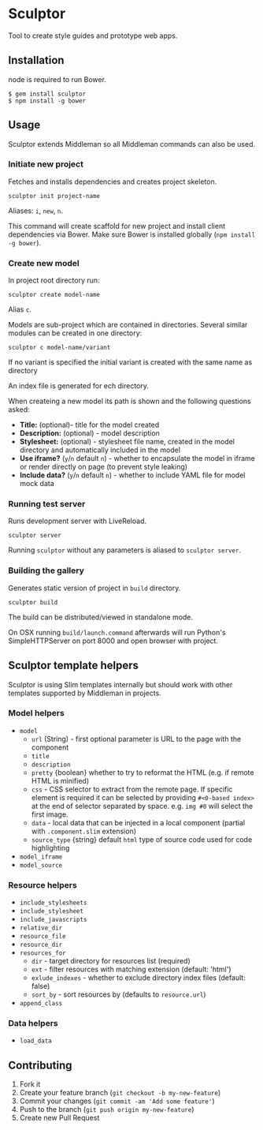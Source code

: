 # Sculptor

Tool to create style guides and prototype web apps.

## Installation

node is required to run Bower.

```
$ gem install sculptor
$ npm install -g bower
```

## Usage

Sculptor extends Middleman so all Middleman commands can also be used.

### Initiate new project

Fetches and installs dependencies and creates project skeleton.

```
sculptor init project-name
```

Aliases: `i`, `new`, `n`.

This command will create scaffold for new project and install client dependencies via Bower.
Make sure Bower is installed globally (`npm install -g bower`).

### Create new model

In project root directory run:

```
sculptor create model-name
```

Alias `c`.

Models are sub-project which are contained in directories.
Several similar modules can be created in one directory:

```
sculptor c model-name/variant
```

If no variant is specified the initial variant is created with the same name as directory

An index file is generated for ech directory.

When createing a new model its path is shown and the following questions asked:

- **Title:** (optional)- title for the model created
- **Description:** (optional) - model description
- **Stylesheet:** (optional) - stylesheet file name, created in the model directory and automatically included in the model
- **Use iframe?** (`y`/`n` default `n`) - whether to encapsulate the model in iframe or render directly on page (to prevent style leaking)
- **Include data?** (`y`/`n` default `n`) - whether to include YAML file for model mock data

### Running test server

Runs development server with LiveReload.

```
sculptor server
```

Running `sculptor` without any parameters is aliased to `sculptor server`.

### Building the gallery

Generates static version of project in `build` directory.

```
sculptor build
```

The build can be distributed/viewed in standalone mode.

On OSX running `build/launch.command` afterwards will run Python's SimpleHTTPServer on port 8000 and open browser with project.


## Sculptor template helpers

Sculptor is using Slim templates internally but should work with other templates supported by Middleman in projects.

### Model helpers

* `model`
  - `url` (String) - first optional parameter is URL to the page with the component
  - `title`
  - `description`
  - `pretty` {boolean}
    whether to try to reformat the HTML (e.g. if remote HTML is minified)
  - `css` - CSS selector to extract from the remote page. If specific element is required it can be selected by providing `#<0-based index>` at the end of selector separated by space. e.g. `img #0` will select the first image.
  - `data` - local data that can be injected in a local component (partial with `.component.slim` extension)
  - `source_type` {string} default `html`
    type of source code used for code highlighting
* `model_iframe`
* `model_source`

### Resource helpers
* `include_stylesheets`
* `include_stylesheet`
* `include_javascripts`
* `relative_dir`
* `resource_file`
* `resource_dir`
* `resources_for`
  - `dir` - target directory for resources list (required)
  - `ext` - filter resources with matching extension (default: 'html')
  - `exlude_indexes` - whether to exclude directory index files (default: false)
  - `sort_by` - sort resources by (defaults to `resource.url`)
* `append_class`

### Data helpers
* `load_data`

## Contributing

1. Fork it
2. Create your feature branch (`git checkout -b my-new-feature`)
3. Commit your changes (`git commit -am 'Add some feature'`)
4. Push to the branch (`git push origin my-new-feature`)
5. Create new Pull Request
